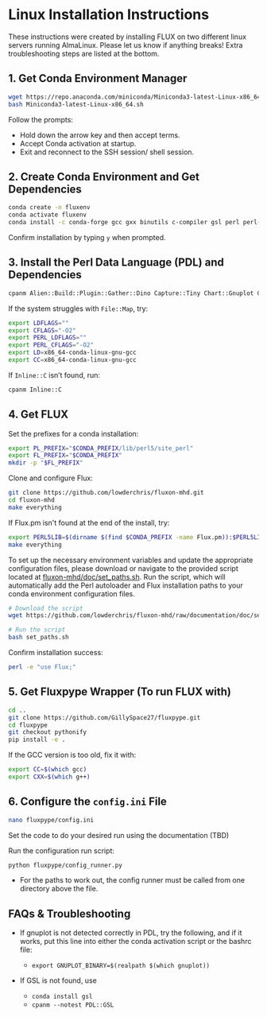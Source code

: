 # Linux Installation Instructions

These instructions were created by installing FLUX on two different linux servers running AlmaLinux. Please let us know if anything breaks! Extra troubleshooting steps are listed at the bottom.

## 1. Get Conda Environment Manager

```sh
wget https://repo.anaconda.com/miniconda/Miniconda3-latest-Linux-x86_64.sh
bash Miniconda3-latest-Linux-x86_64.sh
```

Follow the prompts:
- Hold down the arrow key and then accept terms.
- Accept Conda activation at startup.
- Exit and reconnect to the SSH session/ shell session.

## 2. Create Conda Environment and Get Dependencies

```sh
conda create -n fluxenv
conda activate fluxenv
conda install -c conda-forge gcc gxx binutils c-compiler gsl perl perl-app-cpanminus perl-extutils-makemaker make cmake automake autoconf libtool m4 patch libxcrypt gnuplot cairo pango qt pfsspy sqlite
```

Confirm installation by typing `y` when prompted.

## 3. Install the Perl Data Language (PDL) and Dependencies

```sh
cpanm Alien::Build::Plugin::Gather::Dino Capture::Tiny Chart::Gnuplot Config::IniFiles Devel::CheckLib File::HomeDir File::Map File::ShareDir File::ShareDir::Install File::Which Inline Inline::C Inline::Python List::MoreUtils Math::GSL Math::GSL::Alien Math::Interpolate Math::Interpolator Math::RungeKutta Moo::Role Net::SSLeay PDL PDL::GSL PDL::GSL::INTEG PDL::Graphics::Gnuplot PDL::Graphics::Simple Parallel::ForkManager Term::ReadKey Test::Builder Text::CSV local::lib
```

If the system struggles with `File::Map`, try:

```sh
export LDFLAGS=""
export CFLAGS="-O2"
export PERL_LDFLAGS=""
export PERL_CFLAGS="-O2"
export LD=x86_64-conda-linux-gnu-gcc
export CC=x86_64-conda-linux-gnu-gcc
```

If `Inline::C` isn’t found, run:

```sh
cpanm Inline::C
```

## 4. Get FLUX

Set the prefixes for a conda installation:

```sh
export PL_PREFIX="$CONDA_PREFIX/lib/perl5/site_perl"
export FL_PREFIX="$CONDA_PREFIX"
mkdir -p "$FL_PREFIX"
```

Clone and configure Flux:

```sh
git clone https://github.com/lowderchris/fluxon-mhd.git
cd fluxon-mhd
make everything
```

If Flux.pm isn't found at the end of the install, try:

```sh
export PERL5LIB=$(dirname $(find $CONDA_PREFIX -name Flux.pm)):$PERL5LIB
make everything
```
To set up the necessary environment variables and update the appropriate configuration files, please download or navigate to the provided script located at [fluxon-mhd/doc/set_paths.sh](https://github.com/lowderchris/fluxon-mhd/blob/documentation/doc/set_paths.sh). Run the script, which will automatically add the Perl autoloader and Flux installation paths to your conda environment configuration files.

```sh
# Download the script
wget https://github.com/lowderchris/fluxon-mhd/raw/documentation/doc/set_paths.sh

# Run the script
bash set_paths.sh
```

Confirm installation success:

```sh
perl -e "use Flux;"
```

## 5. Get Fluxpype Wrapper (To run FLUX with)

```sh
cd ..
git clone https://github.com/GillySpace27/fluxpype.git
cd fluxpype
git checkout pythonify
pip install -e .
```

If the GCC version is too old, fix it with:

```sh
export CC=$(which gcc)
export CXX=$(which g++)
```

## 6. Configure the `config.ini` File

```sh
nano fluxpype/config.ini
```

Set the code to do your desired run using the documentation (TBD)

Run the configuration run script:

```sh
python fluxpype/config_runner.py
```
- For the paths to work out, the config runner must be called from one directory above the file.


## FAQs & Troubleshooting
- If gnuplot is not detected correctly in PDL, try the following, and if it works, put this line into either the conda activation script or the bashrc file:
    - ```export GNUPLOT_BINARY=$(realpath $(which gnuplot))```

- If GSL is not found, use
    - ```conda install gsl```
    - ```cpanm --notest PDL::GSL```

